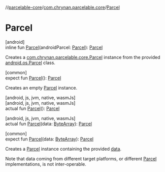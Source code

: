 //[parcelable-core](../../index.md)/[com.chrynan.parcelable.core](index.md)/[Parcel](-parcel.md)

# Parcel

[android]\
inline fun [Parcel](-parcel.md)(androidParcel: [Parcel](https://developer.android.com/reference/kotlin/android/os/Parcel.html)): [Parcel](-parcel/index.md)

Creates a [com.chrynan.parcelable.core.Parcel](-parcel/index.md) instance from the provided [android.os.Parcel](https://developer.android.com/reference/kotlin/android/os/Parcel.html) class.

[common]\
expect fun [Parcel](-parcel.md)(): [Parcel](-parcel/index.md)

Creates an empty [Parcel](-parcel/index.md) instance.

[android, js, jvm, native, wasmJs]\
[android, js, jvm, native, wasmJs]\
actual fun [Parcel](-parcel.md)(): [Parcel](-parcel/index.md)

[android, js, jvm, native, wasmJs]\
actual fun [Parcel](-parcel.md)(data: [ByteArray](https://kotlinlang.org/api/latest/jvm/stdlib/kotlin/-byte-array/index.html)): [Parcel](-parcel/index.md)

[common]\
expect fun [Parcel](-parcel.md)(data: [ByteArray](https://kotlinlang.org/api/latest/jvm/stdlib/kotlin/-byte-array/index.html)): [Parcel](-parcel/index.md)

Creates a [Parcel](-parcel/index.md) instance containing the provided [data](-parcel.md).

Note that data coming from different target platforms, or different [Parcel](-parcel/index.md) implementations, is not inter-operable.
